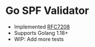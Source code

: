 # Go SPF Validator

- Implemented [RFC7208](https://datatracker.ietf.org/doc/html/rfc7208)
- Supports Golang 1.18+
- WIP: Add more tests

